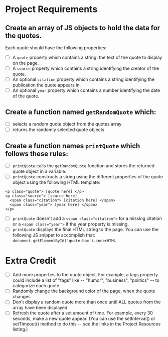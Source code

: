 Project Requirements
====================

## Create an array of JS objects to hold the data for the quotes.
Each quote should have the following properties:
- [ ] A `quote` property which contains a string: the text of the quote to display on the page.
- [ ] A `source` property which contains a string identifying the creator of the quote.
- [ ] An optional `citation` property which contains a string identifying the publication the quote appears in.
- [ ] An optional `year` property which contains a number identifying the date of the quote.

## Create a function named `getRandomQuote` which:
- [ ] selects a random quote object from the quotes array
- [ ] returns the randomly selected quote objects

## Create a function names `printQuote` which follows these rules:
- [ ] `printQuote` calls the `getRandomQuote` function and stores the returned quote object in a variable.
- [ ] `printQuote` constructs a string using the different properties of the quote object using the following HTML template:

```
<p class="quote"> [quote here] </p>
<p class="source"> [source here]
  <span class="citation"> [citation here] </span>
  <span class="year"> [year here] </span>
</p>
```
- [ ] `printQuote` doesn't add a `<span class="citation">` for a missing citation or a `<span class="year">` if the year property is missing.
- [ ] `printQuote` displays the final HTML string to the page. You can use the following JS snippet to accomplish that: `document.getElementById('quote-box').innerHTML`

# Extra Credit

- [ ] Add more properties to the quote object. For example, a tags property could include a list of "tags" like -- "humor", "business", "politics" -- to categorize each quote.
- [ ] Randomly change the background color of the page, when the quote changes
- [ ] Don't display a random quote more than once until ALL quotes from the array have been displayed.
- [ ] Refresh the quote after a set amount of time. For example, every 30 seconds, make a new quote appear. (You can use the setInterval() or setTimeout() method to do this -- see the links in the Project Resources listing.)

